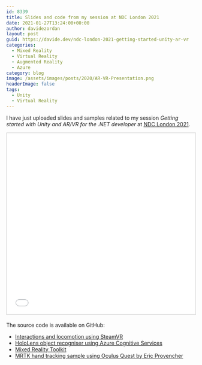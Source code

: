 ```yaml
---
id: 8339
title: Slides and code from my session at NDC London 2021
date: 2021-01-27T13:24:00+00:00
author: davidezordan
layout: post
guid: https://davide.dev/ndc-london-2021-getting-started-unity-ar-vr
categories:
  - Mixed Reality
  - Virtual Reality
  - Augmented Reality
  - Azure
category: blog
image: /assets/images/posts/2020/AR-VR-Presentation.png
headerImage: false
tags:
  - Unity
  - Virtual Reality
---
```

<p style="text-align: left;">I have just uploaded slides and samples related to my session <em>Getting started with Unity and AR/VR for the .NET developer </em> at <a href="https://ndc-london.com" target="_blank" rel="noopener">NDC London 2021</a>.
</p>

<iframe src="//www.slideshare.net/slideshow/embed_code/key/7SgRx603u1UCc5" width="595" height="485" frameborder="0" marginwidth="0" marginheight="0" scrolling="no" style="border:1px solid #CCC; border-width:1px; margin-bottom:5px; max-width: 100%;" allowfullscreen></iframe>

The source code is available on GitHub:

- <a href="https://github.com/davidezordan/MixedRealitySamples/tree/master/SteamVR%20Demo" target="_blank" rel="noopener">Interactions and locomotion using SteamVR</a>
- <a href="https://github.com/davidezordan/CognitiveServicesSamples" target="_blank" rel="noopener">HoloLens object recogniser using Azure Cognitive Services</a>
- <a href="https://github.com/microsoft/MixedRealityToolkit-Unity" target="_blank" rel="noopener">Mixed Reality Toolkit</a>
- <a href="https://github.com/provencher/MRTK-Quest-Sample" target="_blank" rel="noopener">MRTK hand tracking sample using Oculus Quest by Eric Provencher</a>
